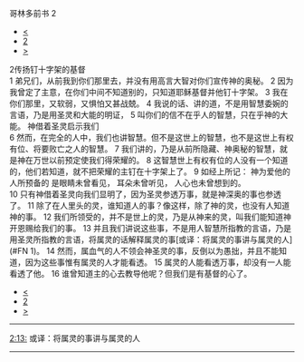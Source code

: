 ﻿





 哥林多前书 2




* [<](bible/1CO01.md)
* [2](bible/1CO.md)
* [>](bible/1CO03.md)



 
2传扬钉十字架的基督  
1 弟兄们，从前我到你们那里去，并没有用高言大智对你们宣传神的奥秘。 
2 因为我曾定了主意，在你们中间不知道别的，只知道耶稣基督并他钉十字架。 
3 我在你们那里，又软弱，又惧怕又甚战兢。 
4 我说的话、讲的道，不是用智慧委婉的言语，乃是用圣灵和大能的明证， 
5 叫你们的信不在乎人的智慧，只在乎神的大能。 神借着圣灵启示我们  
6 然而，在完全的人中，我们也讲智慧。但不是这世上的智慧，也不是这世上有权有位、将要败亡之人的智慧。 
7 我们讲的，乃是从前所隐藏、神奥秘的智慧，就是神在万世以前预定使我们得荣耀的。 
8 这智慧世上有权有位的人没有一个知道的，他们若知道，就不把荣耀的主钉在十字架上了。 
9 如经上所记： 神为爱他的人所预备的 是眼睛未曾看见， 耳朵未曾听见， 人心也未曾想到的。  
10 只有神借着圣灵向我们显明了，因为圣灵参透万事，就是神深奥的事也参透了。 
11 除了在人里头的灵，谁知道人的事？像这样，除了神的灵，也没有人知道神的事。 
12 我们所领受的，并不是世上的灵，乃是从神来的灵，叫我们能知道神开恩赐给我们的事。 
13 并且我们讲说这些事，不是用人智慧所指教的言语，乃是用圣灵所指教的言语，将属灵的话解释属灵的事[或译：将属灵的事讲与属灵的人](#FN 1)。 
14 然而，属血气的人不领会神圣灵的事，反倒以为愚拙，并且不能知道，因为这些事惟有属灵的人才能看透。 
15 属灵的人能看透万事，却没有一人能看透了他。 
16 谁曾知道主的心去教导他呢？但我们是有基督的心了。 
* [<](bible/1CO01.md)
* [2](bible/1CO.md)
* [>](bible/1CO03.md)





---


[2:13:](#V13)
或译：将属灵的事讲与属灵的人




---









